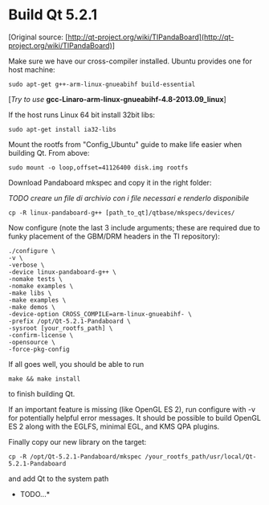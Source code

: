 Build Qt 5.2.1
==============

[Original source: [http://qt-project.org/wiki/TIPandaBoard](http://qt-project.org/wiki/TIPandaBoard)]

Make sure we have our cross-compiler installed. 
Ubuntu provides one for host machine:
```
sudo apt-get g++-arm-linux-gnueabihf build-essential
```

[*Try to use* **gcc-Linaro-arm-linux-gnueabihf-4.8-2013.09_linux**]

If the host runs Linux 64 bit install 32bit libs:
```
sudo apt-get install ia32-libs
```

Mount the rootfs from "Config_Ubuntu" guide to make life easier when building Qt. From above:
```
sudo mount -o loop,offset=41126400 disk.img rootfs
```

Download Pandaboard mkspec and copy it in the right folder:

*TODO creare un file di archivio con i file necessari e renderlo disponibile*
```
cp -R linux-pandaboard-g++ [path_to_qt]/qtbase/mkspecs/devices/
```

Now configure (note the last 3 include arguments; these are required due to funky placement of the GBM/DRM headers in 
the TI repository):
```
./configure \
-v \
-verbose \
-device linux-pandaboard-g++ \
-nomake tests \
-nomake examples \
-make libs \
-make examples \
-make demos \
-device-option CROSS_COMPILE=arm-linux-gnueabihf- \
-prefix /opt/Qt-5.2.1-Pandaboard \
-sysroot [your_rootfs_path] \
-confirm-license \
-opensource \
-force-pkg-config 
```

If all goes well, you should be able to run
```
make && make install
```
to finish building Qt. 

If an important feature is missing (like OpenGL ES 2), run configure with -v for potentially helpful error messages. 
It should be possible to build OpenGL ES 2 along with the EGLFS, minimal EGL, and KMS QPA plugins.

Finally copy our new library on the target:
```
cp -R /opt/Qt-5.2.1-Pandaboard/mkspec /your_rootfs_path/usr/local/Qt-5.2.1-Pandaboard
```

and add Qt to the system path
* TODO...*

